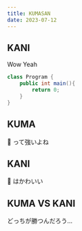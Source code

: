 ```yaml
---
title: KUMASAN
date: 2023-07-12
---
```


## KANI

Wow Yeah

```csharp
class Program {
    public int main(){
        return 0;
    }
}
```

## KUMA

🐻 って強いよね

## KANI

🦀 はかわいい

## KUMA VS KANI

どっちが勝つんだろう...
